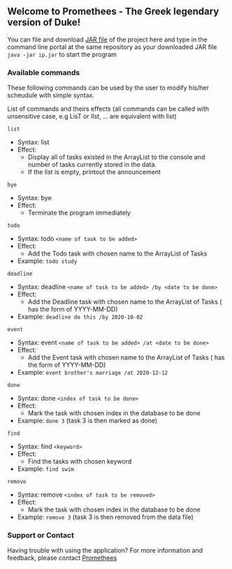 ## Welcome to Promethees - The Greek legendary version of Duke!

You can file and download [JAR file](https://github.com/Promethees/ip/edit/gh-pages/index.md) of the project here and type in the command line portal at the same repository as your downloaded JAR file `java -jar ip.jar` to start the program

### Available commands

These following commands can be used by the user to modify his/her scheudule with simple syntax.

List of commands and theirs effects (all commands can be called with unsensitive case, e.g LisT or lIst, ... are equivalent with list)

`list`
- Syntax:
  list
- Effect:
  - Display all of tasks existed in the ArrayList to the console and number of tasks currently stored in the data. 
  - If the list is empty, printout the announcement

`bye`
- Syntax: 
  bye
- Effect:
  - Terminate the program immediately

`todo`
- Syntax:
  todo `<name of task to be added>`
- Effect:
  - Add the Todo task with chosen name to the ArrayList of Tasks
- Example:
  `todo study`
  
`deadline`
- Syntax:
  deadline `<name of task to be added> /by <date to be done>`
- Effect:
  - Add the Deadline task with chosen name to the ArrayList of Tasks (<date to be done> has the form of YYYY-MM-DD)
- Example:
  `deadline do this /by 2020-10-02`
  
`event`
- Syntax:
  event `<name of task to be added> /at <date to be done>`
- Effect:
  - Add the Event task with chosen name to the ArrayList of Tasks (<date to be done> has the form of YYYY-MM-DD)
- Example:
  `event brother's marriage /at 2020-12-12`
  
`done`
- Syntax:
  done `<index of task to be done>`
- Effect:
  - Mark the task with chosen index in the database to be done
- Example:
  `done 3` (task 3 is then marked as done)

`find`
- Syntax:
  find `<keyword>`
- Effect:
  - Find the tasks with chosen keyword
- Example:
  `find swim`
  
`remove`
- Syntax:
  remove `<index of task to be removed>`
- Effect:
  - Mark the task with chosen index in the database to be done
- Example:
  `remove 3` (task 3 is then removed from the data file)

### Support or Contact
Having trouble with using the application? For more information and feedback, please contact [Promethees](https://github.com/Promethees)

